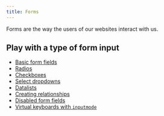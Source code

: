 ```yaml
---
title: Forms
---
```


Forms are the way the users of our websites interact with us.

<nav aria-label="On page">

## Play with a type of form input

- [Basic form fields](/forms/basic)
- [Radios](/forms/radio)
- [Checkboxes](/forms/checkbox)
- [Select dropdowns](/forms/select)
- [Datalists](/forms/datalist)
- [Creating relationships](/forms/relationships)
- [Disabled form fields](/forms/disabled)
- [Virtual keyboards with `inputmode`](/forms/inputmode)

</nav>
